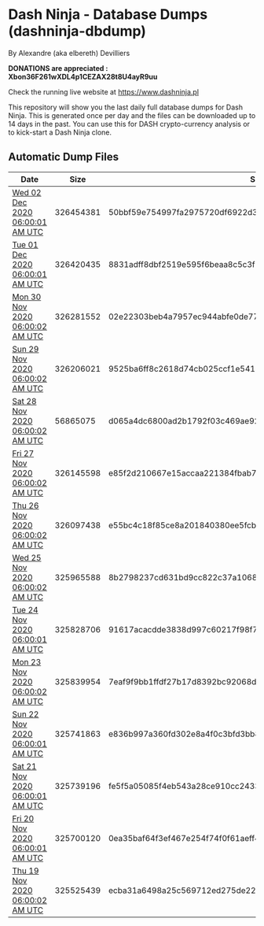 # Dash Ninja - Database Dumps (dashninja-dbdump)
By Alexandre (aka elbereth) Devilliers

**DONATIONS are appreciated : Xbon36F261wXDL4p1CEZAX28t8U4ayR9uu**

Check the running live website at https://www.dashninja.pl

This repository will show you the last daily full database dumps for Dash Ninja. This is generated once per day and the files can be downloaded up to 14 days in the past.
You can use this for DASH crypto-currency analysis or to kick-start a Dash Ninja clone.


## Automatic Dump Files
| Date | Size | SHA256 |
|--|--|--|
| [Wed 02 Dec 2020 06:00:01 AM UTC]() | 326454381 | 50bbf59e754997fa2975720df6922d3035cf640402a228bae5c5114248a38006 | 
| [Tue 01 Dec 2020 06:00:01 AM UTC]() | 326420435 | 8831adff8dbf2519e595f6beaa8c5c3f2e4ae5f8e8e5578615531fa65f525a9f | 
| [Mon 30 Nov 2020 06:00:02 AM UTC]() | 326281552 | 02e22303beb4a7957ec944abfe0de770179364cedf50ac0f511e9a693b4fecf4 | 
| [Sun 29 Nov 2020 06:00:02 AM UTC]() | 326206021 | 9525ba6ff8c2618d74cb025ccf1e5410dcafb8c705f2073115659c61d176c3fa | 
| [Sat 28 Nov 2020 06:00:02 AM UTC]() | 56865075 | d065a4dc6800ad2b1792f03c469ae922938e7daaedf365051ea21ac3c86ccce5 | 
| [Fri 27 Nov 2020 06:00:02 AM UTC]() | 326145598 | e85f2d210667e15accaa221384fbab7ad4cf38f1fa0fbe793738e33e7f7b35fb | 
| [Thu 26 Nov 2020 06:00:02 AM UTC]() | 326097438 | e55bc4c18f85ce8a201840380ee5fcbdce22222483d13ce83928aae255ccfdae | 
| [Wed 25 Nov 2020 06:00:02 AM UTC]() | 325965588 | 8b2798237cd631bd9cc822c37a1068d4172e6362d0c6a0279a4956afb31970d4 | 
| [Tue 24 Nov 2020 06:00:01 AM UTC]() | 325828706 | 91617acacdde3838d997c60217f98f7e4ffed79cf4a902886f319bfdd1c12ef0 | 
| [Mon 23 Nov 2020 06:00:02 AM UTC]() | 325839954 | 7eaf9f9bb1ffdf27b17d8392bc92068d2a496bb91113b5e4bdcb690ed7b2bbde | 
| [Sun 22 Nov 2020 06:00:01 AM UTC]() | 325741863 | e836b997a360fd302e8a4f0c3bfd3bb87cae3e83ca7ea9963b0d42869c8de985 | 
| [Sat 21 Nov 2020 06:00:01 AM UTC]() | 325739196 | fe5f5a05085f4eb543a28ce910cc2433253c66f2e1109db1c077d967bd1b8cc1 | 
| [Fri 20 Nov 2020 06:00:01 AM UTC]() | 325700120 | 0ea35baf64f3ef467e254f74f0f61aeff497a0118a0e04becbdbed06505b1f92 | 
| [Thu 19 Nov 2020 06:00:02 AM UTC]() | 325525439 | ecba31a6498a25c569712ed275de229d646db1d8e8fca42d12dc8a379af9ab48 | 
